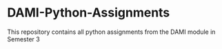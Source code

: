 # DAMI-Python-Assignments
This repository contains all python assignments from the DAMI module in Semester 3
